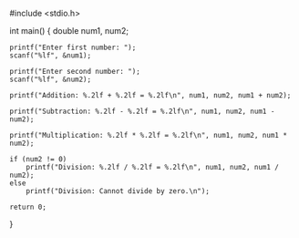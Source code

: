 #include <stdio.h>

int main() {
    double num1, num2;
    
    printf("Enter first number: ");
    scanf("%lf", &num1);

    printf("Enter second number: ");
    scanf("%lf", &num2);

    printf("Addition: %.2lf + %.2lf = %.2lf\n", num1, num2, num1 + num2); 
    
    printf("Subtraction: %.2lf - %.2lf = %.2lf\n", num1, num2, num1 - num2);

    printf("Multiplication: %.2lf * %.2lf = %.2lf\n", num1, num2, num1 * num2);

    if (num2 != 0)
        printf("Division: %.2lf / %.2lf = %.2lf\n", num1, num2, num1 / num2);
    else
        printf("Division: Cannot divide by zero.\n");

    return 0;
}